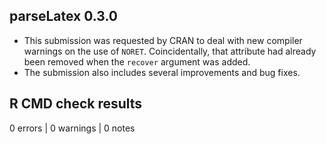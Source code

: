 ## parseLatex 0.3.0

* This submission was requested by CRAN to deal with new compiler
warnings on the use of `NORET`.  Coincidentally, that attribute
had already been removed when the `recover` argument was
added.
* The submission also includes several improvements and bug
fixes.


## R CMD check results

0 errors | 0 warnings | 0 notes


